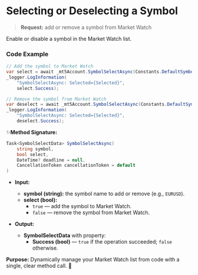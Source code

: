 # Selecting or Deselecting a Symbol

> **Request:** add or remove a symbol from Market Watch

Enable or disable a symbol in the Market Watch list.

### Code Example

```csharp
// Add the symbol to Market Watch
var select = await _mt5Account.SymbolSelectAsync(Constants.DefaultSymbol, true);
_logger.LogInformation(
    "SymbolSelectAsync: Selected={Selected}",
    select.Success);

// Remove the symbol from Market Watch
var deselect = await _mt5Account.SymbolSelectAsync(Constants.DefaultSymbol, false);
_logger.LogInformation(
    "SymbolSelectAsync: Selected={Selected}",
    deselect.Success);
```

✨**Method Signature:**
```csharp
Task<SymbolSelectData> SymbolSelectAsync(
    string symbol,
    bool select,
    DateTime? deadline = null,
    CancellationToken cancellationToken = default
)
```

* **Input:** 
   * **symbol (string):** the symbol name to add or remove (e.g., `EURUSD`).
   * **select (bool):**
     * `true` — add the symbol to Market Watch.
     * `false` — remove the symbol from Market Watch.

* **Output:**
    * **SymbolSelectData** with property:
       * **Success (bool)** — `true` if the operation succeeded; `false` otherwise.

**Purpose:**  Dynamically manage your Market Watch list from code with a single, clear method call. 🚀

